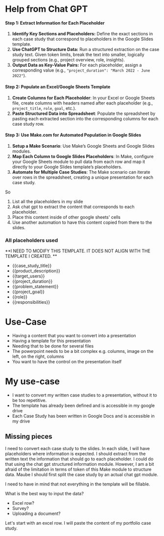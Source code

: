 
# Help from Chat GPT
#### Step 1: Extract Information for Each Placeholder

1. **Identify Key Sections and Placeholders:** Define the exact sections in each case study that correspond to placeholders in the Google Slides template.
2. **Use ChatGPT to Structure Data:** Run a structured extraction on the case study text. Given token limits, break the text into smaller, logically grouped sections (e.g., project overview, role, insights).
3. **Output Data as Key-Value Pairs:** For each placeholder, assign a corresponding value (e.g., `"project_duration": "March 2022 - June 2022"`).

#### Step 2: Populate an Excel/Google Sheets Template

1. **Create Columns for Each Placeholder**: In your Excel or Google Sheets file, create columns with headers named after each placeholder (e.g., `project_title`, `role`, `goal`, etc.).
2. **Paste Structured Data into Spreadsheet**: Populate the spreadsheet by pasting each extracted section into the corresponding columns for each case study row.

#### Step 3: Use Make.com for Automated Population in Google Slides

1. **Setup a Make Scenario**: Use Make’s Google Sheets and Google Slides modules.
2. **Map Each Column to Google Slides Placeholders**: In Make, configure your Google Sheets module to pull data from each row and map it directly to your Google Slides template’s placeholders.
3. **Automate for Multiple Case Studies**: The Make scenario can iterate over rows in the spreadsheet, creating a unique presentation for each case study.

So
1. List all the placeholders in my slide
2. Ask chat gpt to extract the content that corresponds to each placeholder. 
3. Place this content inside of other google sheets' cells
4. Use another automation to have this content copied from there to the slides. 

### All placeholders used

**I NEED TO MODIFY THIS TEMPLATE. IT DOES NOT ALIGN WITH THE TEMPLATE I CREATED. **

* {{case_study_title}}
* {{product_description}}
* {{target_users}}
* {{project_duration}}
* {{problem_statement}}
* {{project_goal}}
* {{role}}
* {{responsibilities}}




# Use-Case
* Having a content that you want to convert into a presentation
* Having a template for this presentation
* Needing that to be done for several files
* The powerpoint needs to be a bit complex e.g. columns, image on the left, on the right, columns
* You want to have the control on the presentation itself

# My use-case
* I want to convert my written case studies to a presentation, without it to be too repetitive. 
* The template has already been defined and is accessible in my google drive 
* Each Case Study has been written in Google Docs and is accessible in my drive

## Missing pieces
I need to convert each case study to the slides. 
In each slide, I will have placeholders where information is expected. 
I should extract from the written text the information that should go to each placeholder. 
I could do that using the chat gpt structured information module. 
However, I am a bit afraid of the limitation in terms of token of this Make module to structure data. Maube I should first split the case study by an actual chat gpt module. 

I need to have in mind that not everything in the template will be fillable. 

What is the best way to input the data?
* Excel row? 
* Survey?
* Uploading a document?

Let's start with an excel row. I will paste the content of my portfolio case study. 
